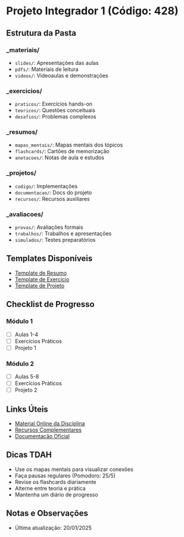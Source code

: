 # Projeto Integrador 1 (Código: 428)

## Estrutura da Pasta
### _materiais/
- `slides/`: Apresentações das aulas
- `pdfs/`: Materiais de leitura
- `videos/`: Videoaulas e demonstrações

### _exercicios/
- `praticos/`: Exercícios hands-on
- `teoricos/`: Questões conceituais
- `desafios/`: Problemas complexos

### _resumos/
- `mapas_mentais/`: Mapas mentais dos tópicos
- `flashcards/`: Cartões de memorização
- `anotacoes/`: Notas de aula e estudos

### _projetos/
- `codigo/`: Implementações
- `documentacao/`: Docs do projeto
- `recursos/`: Recursos auxiliares

### _avaliacoes/
- `provas/`: Avaliações formais
- `trabalhos/`: Trabalhos e apresentações
- `simulados/`: Testes preparatórios

## Templates Disponíveis
- [Template de Resumo](_resumos/template_resumo.md)
- [Template de Exercício](_exercicios/template_exercicio.md)
- [Template de Projeto](_projetos/template_projeto.md)

## Checklist de Progresso
### Módulo 1
- [ ] Aulas 1-4
- [ ] Exercícios Práticos
- [ ] Projeto 1

### Módulo 2
- [ ] Aulas 5-8
- [ ] Exercícios Práticos
- [ ] Projeto 2

## Links Úteis
- [Material Online da Disciplina](link_aqui)
- [Recursos Complementares](link_aqui)
- [Documentação Oficial](link_aqui)

## Dicas TDAH
- Use os mapas mentais para visualizar conexões
- Faça pausas regulares (Pomodoro: 25/5)
- Revise os flashcards diariamente
- Alterne entre teoria e prática
- Mantenha um diário de progresso

## Notas e Observações
- Última atualização: 20/01/2025

